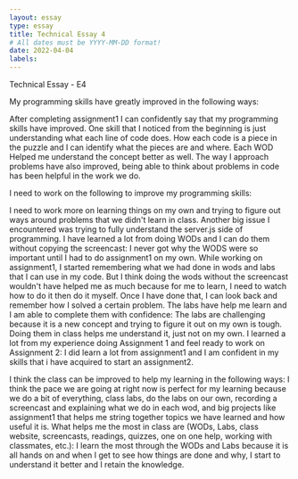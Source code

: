```yaml
---
layout: essay
type: essay
title: Technical Essay 4
# All dates must be YYYY-MM-DD format!
date: 2022-04-04
labels:
---
```


Technical Essay - E4

<p>My programming skills have greatly improved in the following ways:</p>
After completing assignment1 I can confidently say that my programming skills have improved. One skill that I noticed from the beginning is just understanding what each line of code does. How each code is a piece in the puzzle and I can identify what the pieces are and where. Each WOD Helped me understand the concept better as well. The way I approach problems have also improved, being able to think about problems in code has been helpful in the work we do.
<p>I need to work on the following to improve my programming skills:</p>
I need to work more on learning things on my own and trying to figure out ways around problems that we didn't learn in class. Another big issue I encountered was trying to fully understand the server.js side of programming. 
I have learned a lot from doing WODs and I can do them without copying the screencast:
I never got why the WODS were so important until I had to do assignment1 on my own. While working on assignment1, I started remembering what we had done in wods and labs that I can use in my code. But I think doing the wods without the screencast wouldn't have helped me as much because for me to learn, I need to watch how to do it then do it myself. Once I have done that, I can look back and remember how I solved a certain problem.
The labs have help me learn and I am able to complete them with confidence:
The labs are challenging because it is a new concept and trying to figure it out on my own is tough. Doing them in class helps me understand it, just not on my own.
I learned a lot from my experience doing Assignment 1 and feel ready to work on Assignment 2:
I did learn a lot from assignment1 and I am confident in my skills that i have acquired to start an assignment2.
 
 
 
 
I think the class can be improved to help my learning in the following ways:
I think the pace we are going at right now is perfect for my learning because we do  a bit of everything, class labs, do the labs on our own, recording a screencast and explaining what we do in each wod, and big projects like assignment1 that helps me string together topics we have learned and how useful it is.
What helps me the most in class are (WODs, Labs, class website, screencasts, readings, quizzes, one on one help, working with classmates, etc.):
I learn the most through the WODs and Labs because it is all hands on and when I get to see how things are done and why, I start to understand it better and I retain the knowledge. 
